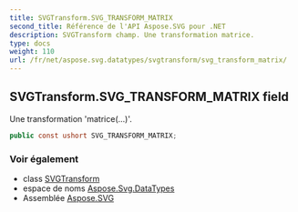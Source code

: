 ```yaml
---
title: SVGTransform.SVG_TRANSFORM_MATRIX
second_title: Référence de l'API Aspose.SVG pour .NET
description: SVGTransform champ. Une transformation matrice.
type: docs
weight: 110
url: /fr/net/aspose.svg.datatypes/svgtransform/svg_transform_matrix/
---
```

## SVGTransform.SVG_TRANSFORM_MATRIX field

Une transformation 'matrice(…)'.

```csharp
public const ushort SVG_TRANSFORM_MATRIX;
```

### Voir également

* class [SVGTransform](../)
* espace de noms [Aspose.Svg.DataTypes](../../svgtransform/)
* Assemblée [Aspose.SVG](../../../)


